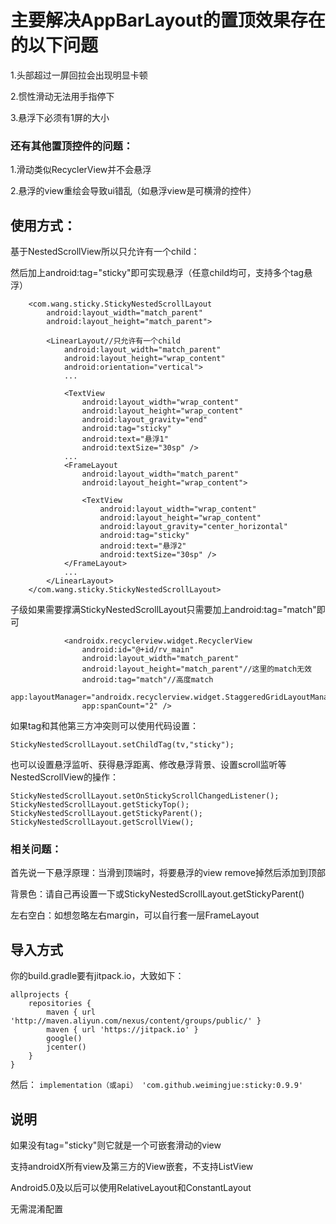# 主要解决AppBarLayout的置顶效果存在的以下问题
1.头部超过一屏回拉会出现明显卡顿

2.惯性滑动无法用手指停下

3.悬浮下必须有1屏的大小
### 还有其他置顶控件的问题：
1.滑动类似RecyclerView并不会悬浮

2.悬浮的view重绘会导致ui错乱（如悬浮view是可横滑的控件）

## 使用方式：
基于NestedScrollView所以只允许有一个child：

然后加上android:tag="sticky"即可实现悬浮（任意child均可，支持多个tag悬浮）
```
    <com.wang.sticky.StickyNestedScrollLayout
        android:layout_width="match_parent"
        android:layout_height="match_parent">

        <LinearLayout//只允许有一个child
            android:layout_width="match_parent"
            android:layout_height="wrap_content"
            android:orientation="vertical">
            ...

            <TextView
                android:layout_width="wrap_content"
                android:layout_height="wrap_content"
                android:layout_gravity="end"
                android:tag="sticky"
                android:text="悬浮1"
                android:textSize="30sp" />
            ...
            <FrameLayout
                android:layout_width="match_parent"
                android:layout_height="wrap_content">

                <TextView
                    android:layout_width="wrap_content"
                    android:layout_height="wrap_content"
                    android:layout_gravity="center_horizontal"
                    android:tag="sticky"
                    android:text="悬浮2"
                    android:textSize="30sp" />
            </FrameLayout>
            ...
        </LinearLayout>
    </com.wang.sticky.StickyNestedScrollLayout>
```
子级如果需要撑满StickyNestedScrollLayout只需要加上android:tag="match"即可
```
            <androidx.recyclerview.widget.RecyclerView
                android:id="@+id/rv_main"
                android:layout_width="match_parent"
                android:layout_height="match_parent"//这里的match无效
                android:tag="match"//高度match
                app:layoutManager="androidx.recyclerview.widget.StaggeredGridLayoutManager"
                app:spanCount="2" />
```
如果tag和其他第三方冲突则可以使用代码设置：
```
StickyNestedScrollLayout.setChildTag(tv,"sticky");
```
也可以设置悬浮监听、获得悬浮距离、修改悬浮背景、设置scroll监听等NestedScrollView的操作：
```
StickyNestedScrollLayout.setOnStickyScrollChangedListener();
StickyNestedScrollLayout.getStickyTop();
StickyNestedScrollLayout.getStickyParent();
StickyNestedScrollLayout.getScrollView();
```

### 相关问题：
首先说一下悬浮原理：当滑到顶端时，将要悬浮的view remove掉然后添加到顶部

背景色：请自己再设置一下或StickyNestedScrollLayout.getStickyParent()

左右空白：如想忽略左右margin，可以自行套一层FrameLayout

## 导入方式
你的build.gradle要有jitpack.io，大致如下：
```
allprojects {
    repositories {
        maven { url 'http://maven.aliyun.com/nexus/content/groups/public/' }
        maven { url 'https://jitpack.io' }
        google()
        jcenter()
    }
}
```
然后：
`implementation（或api） 'com.github.weimingjue:sticky:0.9.9'`

## 说明
如果没有tag="sticky"则它就是一个可嵌套滑动的view

支持androidX所有view及第三方的View嵌套，不支持ListView

Android5.0及以后可以使用RelativeLayout和ConstantLayout

无需混淆配置
